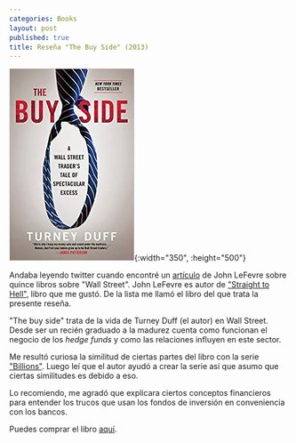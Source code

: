 ```yaml
---
categories: Books
layout: post
published: true
title: Reseña "The Buy Side" (2013)
---
```

![](/assets/thebuyside.jpg){:width="350", :height="500"}

Andaba leyendo twitter cuando encontré un [artículo](https://medium.com/@JohnLeFevre/15-must-read-books-if-you-want-to-work-on-wall-street-92fa9088aad2) de John LeFevre sobre quince libros sobre "Wall Street". John LeFevre es autor de ["Straight to Hell"](https://www.amazon.es/dp/0802123309), libro que me gustó. De la lista me llamó el libro del que trata la presente reseña.

"The buy side" trata de la vida de Turney Duff (el autor) en Wall Street. Desde ser un recién graduado a la madurez cuenta como funcionan el negocio de los _hedge funds_ y como las relaciones influyen en este sector.

Me resultó curiosa la similitud de ciertas partes del libro con la serie ["Billions"](https://www.filmaffinity.com/en/film409643.html). Luego leí que el autor ayudó a crear la serie así que asumo que ciertas similitudes es debido a eso.

Lo recomiendo, me agradó que explicara ciertos conceptos financieros para entender los trucos que usan los fondos de inversión en conveniencia con los bancos.

Puedes comprar el libro [aquí](https://amazon.es/dp/0770437176).
